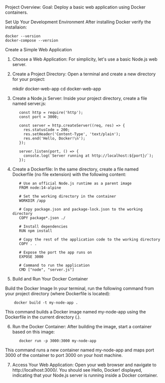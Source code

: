 Project Overview:
Goal: Deploy a basic web application using Docker containers.


Set Up Your Development Environment
After installing Docker verify the installaion:

    docker --version
    docker-compose --version

Create a Simple Web Application
1) Choose a Web Application:
For simplicity, let's use a basic Node.js web server.

2) Create a Project Directory:
Open a terminal and create a new directory for your project:

    mkdir docker-web-app
     cd docker-web-app

3) Create a Node.js Server:
Inside your project directory, create a file named server.js:

          const http = require('http');
          const port = 3000;
          
          const server = http.createServer((req, res) => {
            res.statusCode = 200;
            res.setHeader('Content-Type', 'text/plain');
            res.end('Hello, Docker!\n');
          });
          
          server.listen(port, () => {
            console.log(`Server running at http://localhost:${port}/`);
          });

4) Create a Dockerfile:
In the same directory, create a file named Dockerfile (no file extension) with the following content:

          # Use an official Node.js runtime as a parent image
          FROM node:14-alpine
          
          # Set the working directory in the container
          WORKDIR /app
          
          # Copy package.json and package-lock.json to the working directory
          COPY package*.json ./
          
          # Install dependencies
          RUN npm install
          
          # Copy the rest of the application code to the working directory
          COPY . .
          
          # Expose the port the app runs on
          EXPOSE 3000
          
          # Command to run the application
          CMD ["node", "server.js"]


5) Build and Run Your Docker Container

Build the Docker Image
In your terminal, run the following command from your project directory (where Dockerfile is located):

        docker build -t my-node-app .

This command builds a Docker image named my-node-app using the Dockerfile in the current directory (.).


6) Run the Docker Container:
After building the image, start a container based on this image:
 
          docker run -p 3000:3000 my-node-app

This command runs a new container named my-node-app and maps port 3000 of the container to port 3000 on your host machine.


7) Access Your Web Application:
Open your web browser and navigate to http://localhost:3000/. You should see Hello, Docker! displayed, indicating that your Node.js server is running inside a Docker container.




